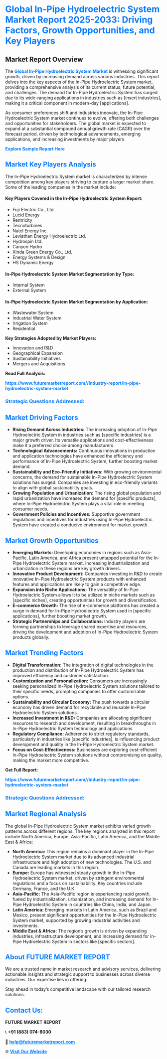 <h1 style="color: #007BFF;">Global In-Pipe Hydroelectric System Market Report 2025-2033: Driving Factors, Growth Opportunities, and Key Players</h1>

<section id="overview">
<h2>Market Report Overview</h2>
<p>The <a href="https://www.futuremarketreport.com//industry-report/in-pipe-hydroelectric-system-market" style="color: #007BFF; text-decoration: none;"><strong>Global In-Pipe Hydroelectric System Market</strong></a> is witnessing significant growth, driven by increasing demand across various industries. This report delves into the key aspects of the In-Pipe Hydroelectric System market, providing a comprehensive analysis of its current status, future potential, and challenges. The demand for In-Pipe Hydroelectric System has surged due to its wide-ranging applications in industries such as [insert industries], making it a critical component in modern-day [applications].</p>
<p>As consumer preferences shift and industries innovate, the In-Pipe Hydroelectric System market continues to evolve, offering both challenges and opportunities for stakeholders. The global market is expected to expand at a substantial compound annual growth rate (CAGR) over the forecast period, driven by technological advancements, emerging applications, and increasing investments by major players.</p>
</section>

<section id="overview">
<p><a href="https://www.futuremarketreport.com//request-sample/reportId=87872" style="color: #007BFF; text-decoration: none;"><strong>Explore Sample Report Here</strong></a></p>
</section>

<section id="key-players">
<h2 style="color: #007BFF;">Market Key Players Analysis</h2>
<p>The In-Pipe Hydroelectric System market is characterized by intense competition among key players striving to capture a larger market share. Some of the leading companies in the market include:</p>
<h4>Key Players Covered in the In-Pipe Hydroelectric System Report:</h4>
<ul><li>Fuji Electric Co., Ltd</li><li>Lucid Energy</li><li>Rentricity</li><li>Tecnoturbines</li><li>Natel Energy Inc.</li><li>Leviathan Energy Hydroelectric Ltd.</li><li>Hydrospin Ltd.</li><li>Canyon Hydro</li><li>Xinda Green Energy Co., Ltd.</li><li>Energy Systems &amp; Design</li><li>HS Dynamic Energy</li></ul>
<h4>In-Pipe Hydroelectric System Market Segmentation by Type:</h4>
<ul><li>Internal System</li><li>External System</li></ul>

<h4>In-Pipe Hydroelectric System Market Segmentation by Application:</h4>
<ul><li>Wastewater System</li><li>Industrial Water System</li><li>Irrigation System</li><li>Residential</li></ul>
<p><strong>Key Strategies Adopted by Market Players:</strong></p>
<ul>
<li>Innovation and R&D</li>
<li>Geographical Expansion</li>
<li>Sustainability Initiatives</li>
<li>Mergers and Acquisitions</li>
</ul>
</section>

<section>
<p><strong>Read Full Analysis: </strong></p><a href="https://www.futuremarketreport.com//industry-report/in-pipe-hydroelectric-system-market" style="color: #007BFF; text-decoration: none;"><strong>https://www.futuremarketreport.com//industry-report/in-pipe-hydroelectric-system-market</strong></a>
<h3 style="color: #007BFF;">Strategic Questions Addressed:</h3>
</section>

<section id="driving-factors">
<h2 style="color: #007BFF;">Market Driving Factors</h2>
<ul>
<li><strong>Rising Demand Across Industries:</strong> The increasing adoption of In-Pipe Hydroelectric System in industries such as [specific industries] is a major growth driver. Its versatile applications and cost-effectiveness make it a preferred choice among manufacturers.</li>
<li><strong>Technological Advancements:</strong> Continuous innovations in production and application technologies have enhanced the efficiency and performance of In-Pipe Hydroelectric System, further boosting market demand.</li>
<li><strong>Sustainability and Eco-Friendly Initiatives:</strong> With growing environmental concerns, the demand for sustainable In-Pipe Hydroelectric System solutions has surged. Companies are investing in eco-friendly variants to align with global sustainability goals.</li>
<li><strong>Growing Population and Urbanization:</strong> The rising global population and rapid urbanization have increased the demand for [specific products], where In-Pipe Hydroelectric System plays a vital role in meeting consumer needs.</li>
<li><strong>Government Policies and Incentives:</strong> Supportive government regulations and incentives for industries using In-Pipe Hydroelectric System have created a conducive environment for market growth.</li>
</ul>
</section>

<section id="growth-opportunities">
<h2 style="color: #007BFF;">Market Growth Opportunities</h2>
<ul>
<li><strong>Emerging Markets:</strong> Developing economies in regions such as Asia-Pacific, Latin America, and Africa present untapped potential for the In-Pipe Hydroelectric System market. Increasing industrialization and urbanization in these regions are key growth drivers.</li>
<li><strong>Innovative Product Development:</strong> Companies investing in R&D to create innovative In-Pipe Hydroelectric System products with enhanced features and applications are likely to gain a competitive edge.</li>
<li><strong>Expansion into Niche Applications:</strong> The versatility of In-Pipe Hydroelectric System allows it to be utilized in niche markets such as [specific niches], creating opportunities for growth and diversification.</li>
<li><strong>E-commerce Growth:</strong> The rise of e-commerce platforms has created a surge in demand for In-Pipe Hydroelectric System used in [specific applications], further boosting market growth.</li>
<li><strong>Strategic Partnerships and Collaborations:</strong> Industry players are forming partnerships to leverage shared expertise and resources, driving the development and adoption of In-Pipe Hydroelectric System products globally.</li>
</ul>
</section>

<section id="trending-factors">
<h2 style="color: #007BFF;">Market Trending Factors</h2>
<ul>
<li><strong>Digital Transformation:</strong> The integration of digital technologies in the production and distribution of In-Pipe Hydroelectric System has improved efficiency and customer satisfaction.</li>
<li><strong>Customization and Personalization:</strong> Consumers are increasingly seeking personalized In-Pipe Hydroelectric System solutions tailored to their specific needs, prompting companies to offer customizable options.</li>
<li><strong>Sustainability and Circular Economy:</strong> The push towards a circular economy has driven demand for recyclable and reusable In-Pipe Hydroelectric System solutions.</li>
<li><strong>Increased Investment in R&D:</strong> Companies are allocating significant resources to research and development, resulting in breakthroughs in In-Pipe Hydroelectric System technology and applications.</li>
<li><strong>Regulatory Compliance:</strong> Adherence to strict regulatory standards, particularly in industries like [specific industries], is influencing product development and quality in the In-Pipe Hydroelectric System market.</li>
<li><strong>Focus on Cost-Effectiveness:</strong> Businesses are exploring cost-efficient In-Pipe Hydroelectric System solutions without compromising on quality, making the market more competitive.</li>
</ul>
</section>

<section>
<p><strong>Get Full Report: </strong></p><a href="https://www.futuremarketreport.com//industry-report/in-pipe-hydroelectric-system-market" style="color: #007BFF; text-decoration: none;"><strong>https://www.futuremarketreport.com//industry-report/in-pipe-hydroelectric-system-market</strong></a>
<h3 style="color: #007BFF;">Strategic Questions Addressed:</h3>
</section>


<section id="regional-analysis">
<h2 style="color: #007BFF;">Market Regional Analysis</h2>
<p>The global In-Pipe Hydroelectric System market exhibits varied growth patterns across different regions. The key regions analyzed in this report include North America, Europe, Asia-Pacific, Latin America, and the Middle East & Africa:</p>
<ul>
<li><strong>North America:</strong> This region remains a dominant player in the In-Pipe Hydroelectric System market due to its advanced industrial infrastructure and high adoption of new technologies. The U.S. and Canada are leading markets in this region.</li>
<li><strong>Europe:</strong> Europe has witnessed steady growth in the In-Pipe Hydroelectric System market, driven by stringent environmental regulations and a focus on sustainability. Key countries include Germany, France, and the U.K.</li>
<li><strong>Asia-Pacific:</strong> The Asia-Pacific region is experiencing rapid growth, fueled by industrialization, urbanization, and increasing demand for In-Pipe Hydroelectric System in countries like China, India, and Japan.</li>
<li><strong>Latin America:</strong> Emerging markets in Latin America, such as Brazil and Mexico, present significant opportunities for the In-Pipe Hydroelectric System market, supported by growing industrial activities and investments.</li>
<li><strong>Middle East & Africa:</strong> The region’s growth is driven by expanding industries, infrastructure development, and increasing demand for In-Pipe Hydroelectric System in sectors like [specific sectors].</li>
</ul>
</section>

<footer>
<h2 style="color: #007BFF;">About FUTURE MARKET REPORT</h2>
<p>We are a trusted name in market research and advisory services, delivering actionable insights and strategic support to businesses across diverse industries. Our expertise lies in offering:</p>

<p>Stay ahead in today’s competitive landscape with our tailored research solutions.</p>

<h2 style="color: #007BFF;">Contact Us:</h2>
<p><strong>FUTURE MARKET REPORT</strong></p>
<p>📞 <strong>+91 (883) 074-8030</strong></p>
<p>📧 <strong><a href="mailto:help@futuremarketreport.com" style="color: #007BFF;">help@futuremarketreport.com</a></strong></p>
<p>🌐 <strong><a href="https://www.futuremarketreport.com/" style="color: #007BFF;">Visit Our Website</a></strong></p>
</footer>